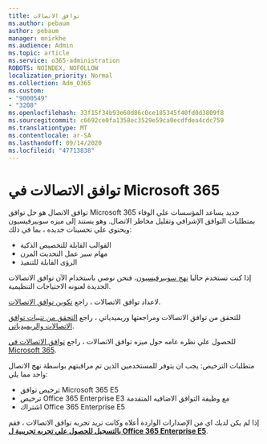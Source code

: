 ```yaml
---
title: توافق الاتصالات
ms.author: pebaum
author: pebaum
manager: mnirkhe
ms.audience: Admin
ms.topic: article
ms.service: o365-administration
ROBOTS: NOINDEX, NOFOLLOW
localization_priority: Normal
ms.collection: Adm_O365
ms.custom:
- "9000549"
- "3208"
ms.openlocfilehash: 33f15f34b93e60d86c0ce185345f40fd0d3809f8
ms.sourcegitcommit: c6692ce0fa1358ec3529e59ca0ecdfdea4cdc759
ms.translationtype: MT
ms.contentlocale: ar-SA
ms.lasthandoff: 09/14/2020
ms.locfileid: "47713838"
---
```

# <a name="communication-compliance-in-microsoft-365"></a>توافق الاتصالات في Microsoft 365

توافق الاتصال هو حل توافق Microsoft 365 جديد يساعد المؤسسات علي الوفاء بمتطلبات التوافق الإشرافي وتقليل مخاطر الاتصال. وهو يستند إلى ميزه سوبيرفيسيون ويحتوي علي تحسينات جديده ، بما في ذلك:

- القوالب القابلة للتخصيص الذكية
- مهام سير عمل التحديث المرن
- الرؤى القابلة للتنفيذ

إذا كنت تستخدم حاليا [نهج سوبيرفيسيون](https://docs.microsoft.com/microsoft-365/compliance/supervision-policies)، فنحن نوصي باستخدام الآن توافق الاتصالات الجديدة لعنونه الاحتياجات التنظيمية.

لاعداد توافق الاتصالات ، راجع [تكوين توافق الاتصالات](https://docs.microsoft.com/microsoft-365/compliance/communication-compliance-configure).

للتحقق من توافق الاتصالات ومراجعتها وريميدياتي ، راجع [التحقق من تنبيات توافق الاتصالات والريميدياتي](https://docs.microsoft.com/microsoft-365/compliance/communication-compliance-investigate-remediate).

للحصول علي نظره عامه حول ميزه توافق الاتصالات ، راجع [توافق الاتصالات في Microsoft 365](https://docs.microsoft.com/microsoft-365/compliance/communication-compliance).

متطلبات الترخيص: يجب ان يتوفر للمستخدمين الذين تم مراقبتهم بواسطة نهج الاتصال واحد مما يلي:

- ترخيص توافق Microsoft 365 E5
- ترخيص Office 365 Enterprise E3 مع وظيفة التوافق الاضافيه المتقدمة
- اشتراك Office 365 Enterprise E5

إذا لم يكن لديك اي من الإصدارات الواردة أعلاه وكانت تريد تجربه توافق الاتصالات ، فقم **[بالتسجيل للحصول علي تجربه تجريبية ل Office 365 Enterprise E5](https://go.microsoft.com/fwlink/p/?LinkID=698279)**.